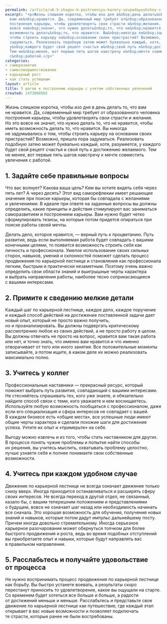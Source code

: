 ```yaml
---
permalink: /article/u6-5-shagov-k-postroeniyu-karery-sovpadayushchey-s-uvlecheniyami
excerpt: "<p>Жизнь слишком коротка, чтобы изо дня в&nbsp;день делать&nbsp;то, что
  вам не&nbsp;нравится. Да, современный мир требует от&nbsp;образованного человека
  построения карьеры, чтобы удовлетворять свои страсти и&nbsp;желания. Но&nbsp;это
  вовсе не&nbsp;значит, что нужно делать&nbsp;то, что не&nbsp;нравится, чтобы иметь
  возможность делать&nbsp;то, что нравится. Вы&nbsp;никогда не&nbsp;задумывались о&nbsp;том,
  чтобы строить карьеру на&nbsp;основании своих пристрастий? Возможно, пришла пора
  задуматься. Реализовать подобную затею может буквально каждый, хотя, разумеется,
  у&nbsp;каждого будет свой рецепт счастья и&nbsp;свой путь к&nbsp;достижению желаемого.
  Тем не&nbsp;менее, вот первые пять шагов навстречу к&nbsp;мечте совместить увлечения
  с&nbsp;работой.</p>"
categories:
- саморазвитие
- самосовершенствование
- карьерный рост
- как стать успешным
layout: article
title: 5 шагов к построению карьеры с учетом собственных увлечений
created: 1473068502
---
```

<p>Жизнь слишком коротка, чтобы изо дня в&nbsp;день делать&nbsp;то, что вам не&nbsp;нравится. Да, современный мир требует от&nbsp;образованного человека построения карьеры, чтобы удовлетворять свои страсти и&nbsp;желания. Но&nbsp;это вовсе не&nbsp;значит, что нужно делать&nbsp;то, что не&nbsp;нравится, чтобы иметь возможность делать&nbsp;то, что нравится. Вы&nbsp;никогда не&nbsp;задумывались о&nbsp;том, чтобы строить карьеру на&nbsp;основании своих пристрастий? Возможно, пришла пора задуматься. Реализовать подобную затею может буквально каждый, хотя, разумеется, у&nbsp;каждого будет свой рецепт счастья и&nbsp;свой путь к&nbsp;достижению желаемого. Тем не&nbsp;менее, вот первые пять шагов навстречу к&nbsp;мечте совместить увлечения с&nbsp;работой.</p>
<h2>1. Задайте себе правильные вопросы</h2>
<p>Что вас волнует? Какова ваша цель? Кем вы&nbsp;хотите видеть себя через пять лет? А&nbsp;через десять? Этот вид саморефлекии имеет решающее значение при поиске карьеры, которая&nbsp;бы совпадала с&nbsp;желаниями и&nbsp;увлечениями. В&nbsp;идеале при ответе на&nbsp;заданные вопросы вы&nbsp;должны определить, какие принципы и&nbsp;действия стимулируют вас заниматься саморазвитием и&nbsp;построением карьеры. Вам нужно будет четко сформулировать тезисы, на&nbsp;которые потом придется опираться при поиске работы своей мечты. </p>
<p>Делать дело, которое нравится,&nbsp;— верный путь к&nbsp;процветанию. Путь развития, ведь если выполняемая работа будет совпадать с&nbsp;вашими конечными целями, то&nbsp;появится возможность строить себя как личность и&nbsp;профессионала. Умелое использование своих сильных сторон, навыков, умений и&nbsp;склонностей поможет сделать процесс продвижения по&nbsp;карьерной лестнице и&nbsp;становления как профессионала легким, быстрым и&nbsp;практически незаметным. Поэтому очень важно определить свои области знаний и&nbsp;выигрышные черты характера и&nbsp;выбрать направления работы, наиболее тесно соприкасающиеся с&nbsp;вашими интересами.</p>
<h2>2. Примите к&nbsp;сведению мелкие детали</h2>
<p>Каждый шаг по&nbsp;карьерной лестнице, каждое дело, каждое поручение и&nbsp;каждый способ действий на&nbsp;достижение поставленной задачи дает новый опыт, который не&nbsp;просто важно получить, но&nbsp;и&nbsp;проанализировать. Вы&nbsp;должны подвергать критическому рассмотрению любое из&nbsp;своих действий, а&nbsp;не&nbsp;просто работу в&nbsp;целом. Вы&nbsp;должны отвечать не&nbsp;просто на&nbsp;вопрос, нравится вам такая работа или нет, и&nbsp;точно знать, что именно вам нравится и&nbsp;что именно отворачивает от&nbsp;того или иного занятия. Все положительные моменты записывайте, а&nbsp;потом ищите, в&nbsp;каком деле их&nbsp;можно реализовать максимально полно.</p>
<h2>3. Учитесь у&nbsp;коллег</h2>
<p>Профессиональные наставники&nbsp;— прекрасный ресурс, который поможет выбрать путь развития, совпадающий с&nbsp;вашими интересами. Не&nbsp;стесняйтесь спрашивать тех, кого уже знаете, и&nbsp;обязательно найдите способ связи с&nbsp;теми, кого уважаете и&nbsp;кем восхищаетесь. Используйте любую возможность пообщаться с&nbsp;профессионалом, даже если его специализация и&nbsp;сфера интересов не&nbsp;совпадает с&nbsp;вашей. В&nbsp;каждом бизнесе есть «общие места», все успешные люди имеют общие черты характера и&nbsp;сделали похожие шаги для достижения успеха. Учтите их&nbsp;опыт и&nbsp;«примерьте» на&nbsp;себя.</p>
<p>Выгоду можно извлечь и&nbsp;из&nbsp;того, чтобы стать наставником для других. В&nbsp;процессе понять чужие проблемы и&nbsp;попытке найти способы их&nbsp;решения, вы&nbsp;учитесь мыслить, охватывать проблему целостно, лучше узнаете себя и&nbsp;полнее понимаете свои собственные возможности.</p>
<h2>4. Учитесь при каждом удобном случае</h2>
<p>Движение по&nbsp;карьерной лестнице не&nbsp;всегда означает движение только снизу вверх. Иногда приходится останавливаться и&nbsp;расширять сферу своих интересов. Не&nbsp;всегда переход в&nbsp;другой отдел, не&nbsp;связанный, казало&nbsp;бы, с&nbsp;вашим теперешним положением и&nbsp;представлениями о&nbsp;будущем, вовсе не&nbsp;означает шаг назад или необходимость начинать все сначала. Это хорошая возможность для обучения, получения новых знаний и&nbsp;навыков, которые потом дадут импульс дальнейшему посту. Причем иногда довольно стремительному. Иногда серьезное карьерное разочарование может обернуться толчком для более быстрого продвижения и&nbsp;роста, ведь во&nbsp;время подобных отступлений вы&nbsp;приобретаете опыт и&nbsp;навыки, которые будут направлять вас в&nbsp;правильном направлении.</p>
<h2>5. Расслабьтесь и&nbsp;получайте удовольствие от&nbsp;процесса</h2>
<p>Не&nbsp;нужно воспринимать процесс продвижения по&nbsp;карьерной лестнице как борьбу. Вы&nbsp;быстро устанете воевать, а&nbsp;результаты скоро перестанут приносить то&nbsp;удовлетворение, какое вы&nbsp;ощущали на&nbsp;старте. Со&nbsp;временем будет хотеться все больше и&nbsp;больше, а&nbsp;радости от&nbsp;достижений меньше и&nbsp;меньше. Расслабьтесь и&nbsp;представьте свое движение по&nbsp;карьерной лестнице как путешествие, где каждый этап открывает в&nbsp;вас новые возможности и&nbsp;позволяет подключать те&nbsp;страсти, которые ранее не&nbsp;были востребованы. </p>
